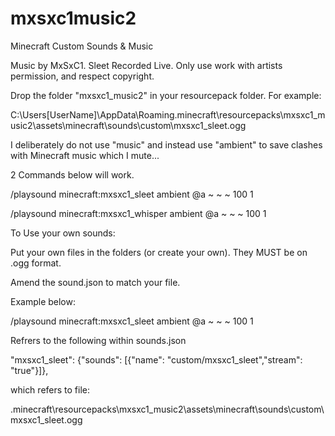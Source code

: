 # mxsxc1music2
Minecraft Custom Sounds &amp; Music

Music by MxSxC1. Sleet Recorded Live. Only use work with artists permission, and respect copyright.

Drop the folder "mxsxc1_music2" in your resourcepack folder. For example:

C:\Users\[UserName]\AppData\Roaming\.minecraft\resourcepacks\mxsxc1_music2\assets\minecraft\sounds\custom\mxsxc1_sleet.ogg

I deliberately do not use "music" and instead use "ambient" to save clashes with Minecraft music which I mute...

2 Commands below will work.

/playsound minecraft:mxsxc1_sleet ambient @a ~ ~ ~ 100 1

/playsound minecraft:mxsxc1_whisper ambient @a ~ ~ ~ 100 1

To Use your own sounds:

Put your own files in the folders (or create your own). They MUST be on .ogg format.

Amend the sound.json to match your file.

Example below:

/playsound minecraft:mxsxc1_sleet ambient @a ~ ~ ~ 100 1

Refrers to the following within sounds.json

"mxsxc1_sleet": {"sounds": [{"name": "custom/mxsxc1_sleet","stream": "true"}]},

which refers to file:

\.minecraft\resourcepacks\mxsxc1_music2\assets\minecraft\sounds\custom\mxsxc1_sleet.ogg



